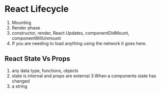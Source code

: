 # React Lifecycle

1. Mounting
2. Render phase
3. constructor, render, React Updates, componentDidMount, componentWillUnmount 
4. If you are needing to load anything using the network it goes here.

## React State Vs Props

1. any data type, functions, objects
2. state is internal and props are external
3.When a components state has changed
4. a string